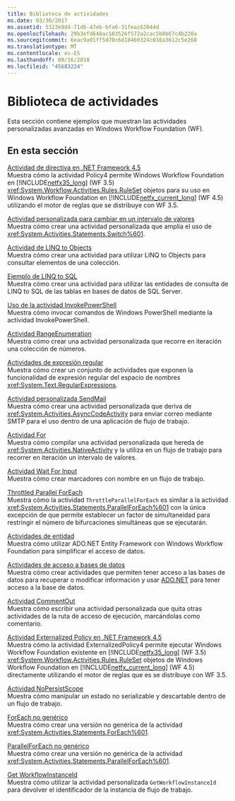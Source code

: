 ```yaml
---
title: Biblioteca de actividades
ms.date: 03/30/2017
ms.assetid: 5323e9d4-71d6-47eb-bfa6-31feac62044d
ms.openlocfilehash: 29b3efd648ac103526f572a2cac5b8b67c4b220a
ms.sourcegitcommit: 6eac9a01ff5d70c6d18460324c016a3612c5e268
ms.translationtype: MT
ms.contentlocale: es-ES
ms.lasthandoff: 09/16/2018
ms.locfileid: "45683224"
---
```

# <a name="activity-library"></a>Biblioteca de actividades
Esta sección contiene ejemplos que muestran las actividades personalizadas avanzadas en Windows Workflow Foundation (WF).  
  
## <a name="in-this-section"></a>En esta sección  
 [Actividad de directiva en .NET Framework 4.5](../../../../docs/framework/windows-workflow-foundation/samples/policy-activity-in-net-framework-4-5.md)  
 Muestra cómo la actividad Policy4 permite Windows Workflow Foundation en [!INCLUDE[netfx35_long](../../../../includes/netfx35-long-md.md)] (WF 3.5) <xref:System.Workflow.Activities.Rules.RuleSet> objetos para su uso en Windows Workflow Foundation en [!INCLUDE[netfx_current_long](../../../../includes/netfx-current-long-md.md)] (WF 4.5) utilizando el motor de reglas que se distribuye con WF 3.5.  
  
 [Actividad personalizada para cambiar en un intervalo de valores](../../../../docs/framework/windows-workflow-foundation/samples/custom-activity-to-switch-on-a-range-of-values.md)  
 Muestra cómo crear una actividad personalizada que amplía el uso de <xref:System.Activities.Statements.Switch%601>.  
  
 [Actividad de LINQ to Objects](../../../../docs/framework/windows-workflow-foundation/samples/linq-to-objects-activity.md)  
 Muestra cómo crear una actividad para utilizar LINQ to Objects para consultar elementos de una colección.  
  
 [Ejemplo de LINQ to SQL](../../../../docs/framework/windows-workflow-foundation/samples/linq-to-sql-sample.md)  
 Muestra cómo crear una actividad para utilizar las entidades de consulta de LINQ to SQL de las tablas en bases de datos de SQL Server.  
  
 [Uso de la actividad InvokePowerShell](../../../../docs/framework/windows-workflow-foundation/samples/using-the-invokepowershell-activity.md)  
 Muestra cómo invocar comandos de Windows PowerShell mediante la actividad InvokePowerShell.  
  
 [Actividad RangeEnumeration](../../../../docs/framework/windows-workflow-foundation/samples/rangeenumeration-activity.md)  
 Muestra cómo crear una actividad personalizada que recorre en iteración una colección de números.  
  
 [Actividades de expresión regular](../../../../docs/framework/windows-workflow-foundation/samples/regular-expression-activities.md)  
 Muestra cómo crear un conjunto de actividades que exponen la funcionalidad de expresión regular del espacio de nombres <xref:System.Text.RegularExpressions>.  
  
 [Actividad personalizada SendMail](../../../../docs/framework/windows-workflow-foundation/samples/sendmail-custom-activity.md)  
 Muestra cómo crear una actividad personalizada que deriva de <xref:System.Activities.AsyncCodeActivity> para enviar correo mediante SMTP para el uso dentro de una aplicación de flujo de trabajo.  
  
 [Actividad For](../../../../docs/framework/windows-workflow-foundation/samples/for-activity.md)  
 Muestra cómo compilar una actividad personalizada que hereda de <xref:System.Activities.NativeActivity> y la utiliza en un flujo de trabajo para recorrer en iteración un intervalo de valores.  
  
 [Actividad Wait For Input](../../../../docs/framework/windows-workflow-foundation/samples/wait-for-input-activity.md)  
 Muestra cómo crear marcadores con nombre en un flujo de trabajo.  
  
 [Throttled Parallel ForEach](../../../../docs/framework/windows-workflow-foundation/samples/throttled-parallel-foreach.md)  
 Muestra cómo la actividad `ThrottleParallelForEach` es similar a la actividad <xref:System.Activities.Statements.ParallelForEach%601> con la única excepción de que permite establecer un factor de simultaneidad para restringir el número de bifurcaciones simultáneas que se ejecutarán.  
  
 [Actividades de entidad](../../../../docs/framework/windows-workflow-foundation/samples/entity-activities.md)  
 Muestra cómo utilizar ADO.NET Entity Framework con Windows Workflow Foundation para simplificar el acceso de datos.  
  
 [Actividades de acceso a bases de datos](../../../../docs/framework/windows-workflow-foundation/samples/database-access-activities.md)  
 Muestra cómo crear actividades que permiten tener acceso a las bases de datos para recuperar o modificar información y usar [ADO.NET](https://go.microsoft.com/fwlink/?LinkId=166081) para tener acceso a la base de datos.  
  
 [Actividad CommentOut](../../../../docs/framework/windows-workflow-foundation/samples/commentout-activity.md)  
 Muestra cómo escribir una actividad personalizada que quita otras actividades de la ruta de acceso de ejecución, marcándolas como comentario.  
  
 [Actividad Externalized Policy en .NET Framework 4.5](../../../../docs/framework/windows-workflow-foundation/samples/externalized-policy-activity-in-net-framework-4-5.md)  
 Muestra cómo la actividad ExternalizedPolicy4 permite ejecutar Windows Workflow Foundation existente en [!INCLUDE[netfx35_long](../../../../includes/netfx35-long-md.md)] (WF 3.5) <xref:System.Workflow.Activities.Rules.RuleSet> objetos de Windows Workflow Foundation en [!INCLUDE[netfx_current_long](../../../../includes/netfx-current-long-md.md)] (WF 4.5) directamente utilizando el motor de reglas que es se distribuye con WF 3.5.  
  
 [Actividad NoPersistScope](../../../../docs/framework/windows-workflow-foundation/samples/nopersistscope-activity.md)  
 Muestra cómo manipular un estado no serializable y descartable dentro de un flujo de trabajo.  
  
 [ForEach no genérico](../../../../docs/framework/windows-workflow-foundation/samples/non-generic-foreach.md)  
 Muestra cómo crear una versión no genérica de la actividad <xref:System.Activities.Statements.ForEach%601>.  
  
 [ParallelForEach no genérico](../../../../docs/framework/windows-workflow-foundation/samples/non-generic-parallelforeach.md)  
 Muestra cómo crear una versión no genérica de la actividad <xref:System.Activities.Statements.ParallelForEach%601>.  
  
 [Get WorkflowInstanceId](../../../../docs/framework/windows-workflow-foundation/samples/get-workflowinstanceid.md)  
 Muestra cómo utilizar la actividad personalizada `GetWorkflowInstanceId` para devolver el identificador de la instancia de flujo de trabajo.
